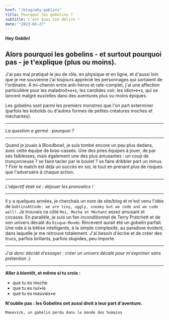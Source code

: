 ```yaml
---
href: "/blog/why-goblins"
title: Pourquoi les gobelins ?
subtitle: C'est quoi ton délire !
date: "2023-03-27"
---
```


**Hey Goblin!**

## Alors pourquoi les gobelins - et surtout pourquoi pas - je t'explique (plus ou moins).

J'ai pas mal pratiqué le jeu de rôle, en physique et en ligne, et d'aussi loin que je me souvienne j'ai toujours apprécié les personnages qui sortaient de l'ordinaire. À mi-chemin entre anti-héros et raté-complet, j'ai une affection particulière pour les maladroit•e•s, les candides voir, les idiot•e•s, qui se lancent malgré eux/elles dans des aventures plus ou moins épiques.

Les gobelins sont parmi les premiers monstres que l'on part exterminer (parfois les kobolds ou d'autres formes de petites créatures moches et méchantes).

---

_La question a germé : pourquoi ?_

---

Quand je jouais à Bloodbowl, je suis tombé encore un peu plus dedans, avec cette équipe de bras-cassés. Une des pires équipes à jouer, de par ses faiblesses, mais également une des plus amusantes : un coup de tronçonneuse ? se faire tacler par le boulet ? se faire dribbler part un minus ? Finir le match est déjà un succès en soi, le tout en prenant plus de risques que l'adversaire à chaque action.

---

_L'objectif était né : déjouer les pronostics !_

---

Il y a quelques années, je cherchais un nom de site/blog et m'est venu l'idée de `GoblinsAtCode: we are tiny, uggly, sneaky but we code and we code well!`. Je trouvais ce côté `Moi, Moche et Méchant` assez amusant et cocasse. En parallèle, je suis un fan inconditionnel de Terry Pratchett et de son univers décalé du `Disque-Monde`: Rincevent aurait été un gobelin parfait. Une ode à la bêtise intelligente, à la simple complexité, au paradoxe évident, dans laquelle je me retrouve totalement. J'ai besoin d'écrire et de créer des trucs, parfois brillants, parfois stupides, peu importe.

---

_J'ai donc décidé d'essayer : créer un univers décalé pour m'exprimer sans prétention :)_

---

**Aller à bientôt, et même si tu crois :**

- que tu es moche
- que tu es nul•le
- que tu es mauvais•e

**N'oublie pas : les Gobelins ont aussi droit à leur part d'aventure.**

`Maeevick, un gobelin perdu dans le monde des humains`
